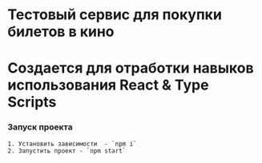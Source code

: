 # Тестовый сервис для покупки билетов в кино

# Создается для отработки навыков использования React & Type Scripts

### Запуск проекта

    1. Установить зависимости  - `npm i`
    2. Запустить проект - `npm start`
